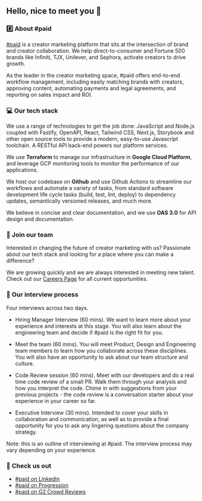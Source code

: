 ## Hello, nice to meet you 👋

### #️⃣ About #paid

[#paid](https://www.hashtagpaid.com?utm_source=github.com&utm_medium=referral&utm_campaign=org-page) is a creator marketing platform that sits at the intersection of brand and creator collaboration. We help direct-to-consumer and Fortune 500 brands like Infiniti, TJX, Unilever, and Sephora, activate creators to drive growth.

As the leader in the creator marketing space, #paid offers end-to-end workflow management, including easily matching brands with creators, approving content, automating payments and legal agreements, and reporting on sales impact and ROI.

### 💻 Our tech stack

We use a range of technologies to get the job done: JavaScript and Node.js coupled with Fastify, OpenAPI, React, Tailwind CSS, Next.js, Storybook and other open source tools to provide a modern, easy-to-use Javascript toolchain. A RESTful API back-end powers our platform services.

We use **Terraform** to manage our infrastructure in **Google Cloud Platform**, and leverage GCP monitoring tools to monitor the performance of our applications.

We host our codebase on **Github** and use Github Actions to streamline our workflows and automate a variety of tasks, from standard software development life cycle tasks (build, test, lint, deploy) to dependency updates, semantically versioned releases, and much more.

We believe in concise and clear documentation, and we use **OAS 3.0** for API design and documentation.

### 🙌 Join our team

Interested in changing the future of creator marketing with us? Passionate about our tech stack and looking for a place where you can make a difference?

We are growing quickly and we are always interested in meeting new talent. Check out our [Careers Page](https://hashtagpaid.com/company#careers?utm_source=github.com&utm_medium=referral&utm_campaign=org-page) for all current opportunities.

### 🤝 Our interview process

Four interviews across two days.

- Hiring Manager Interview (60 mins). We want to learn more about your experience and interests at this stage. You will also learn about the engineering team and decide if #paid is the right fit for you.

- Meet the team (60 mins). You will meet Product, Design and Engineering team members to learn how you collaborate across these disciplines. You will also have an opportunity to ask about our team structure and culture.

- Code Review session (60 mins). Meet with our developers and do a real time code review of a small PR. Walk them through your analysis and how you interpret the code. Chime in with suggestions from your previous projects - the code review is a conversation starter about your experience in your career so far.

- Executive Interview (30 mins). Intended to cover your skills in collaboration and communication, as well as to provide a final opportunity for you to ask any lingering questions about the company strategy.

Note: this is an outline of interviewing at #paid. The interview process may vary depending on your experience.

### 👀 Check us out

- [#paid on LinkedIn](https://www.linkedin.com/company/hashtagpaid)
- [#paid on Progression](https://hashtagpaid.progressionapp.com/teams/product-engineering-bxpsdzkktevd)
- [#paid on G2 Crowd Reviews](https://www.g2.com/products/paid-paid/reviews)

